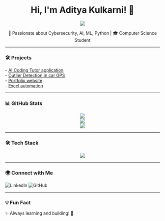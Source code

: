 <h1 align="center">Hi, I'm Aditya Kulkarni! 👋</h1>

<p align="center">
  <img src="https://img.shields.io/badge/Digital%20Craftsman-2D2D2D?style=for-the-badge&labelColor=555">
</p>

<p align="center">
🚀 Passionate about Cybersecurity, AI, ML, Python | 🎓 Computer Science Student  
</p>

---

### 🛠️ Projects
<p align="left">
- <a href="https://github.com/AdityaK-101/AI-tutor">AI Coding Tutor application</a><br>
- <a href="https://github.com/AdityaK-101/Outlier_detection">Outlier Detection in car GPS</a><br>
- <a href="https://github.com/AdityaK-101/Portfolio_website">Portfolio website</a><br>
- <a href="https://github.com/AdityaK-101/Excel-automation">Excel automation</a>
</p>

---

### 📊 GitHub Stats  
<p align="center">
  <img src="https://streak-stats.demolab.com?user=AdityaK-101&theme=dark&hide_border=true" />
  <br>
  <img src="https://github-readme-stats.vercel.app/api/top-langs/?username=AdityaK-101&layout=compact&theme=dark&hide_border=true" />
  <br>
  <img src="https://github-readme-stats.vercel.app/api?username=AdityaK-101&show_icons=true&theme=dark&hide_border=true" />
</p>


---

### 🛠 Tech Stack  
<p align="center">
  <img src="https://skillicons.dev/icons?i=python,cpp,tensorflow,raspberrypi,vscode" />
</p>

---

### 🌍 Connect with Me  
<p align="left">
  <a href="https://linkedin.com/in/aditya-m-kulkarni" style="text-decoration: none;">
    <img src="https://img.shields.io/badge/LinkedIn-%230A66C2?style=for-the-badge&logo=linkedin&logoColor=white" alt="LinkedIn" />
  </a>
  <a href="https://github.com/AdityaK-101" style="text-decoration: none;">
    <img src="https://img.shields.io/badge/GitHub-%23181717?style=for-the-badge&logo=github&logoColor=white" alt="GitHub" />
  </a>
</p>

---

### 💡 Fun Fact  
✨ Always learning and building! 🚀  
